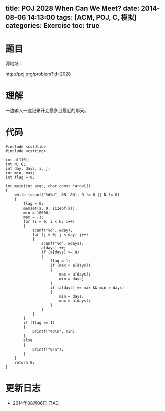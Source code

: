 ﻿title: POJ 2028 When Can We Meet?
date: 2014-08-06 14:13:00
tags: [ACM, POJ, C, 模拟]
categories: Exercise
toc: true
---
# 题目
源地址：

http://poj.org/problem?id=2028

# 理解
一边输入一边记录开会最多且最近的那天。

<!-- more -->

# 代码
```#include <cstdio>
#include <cstdlib>
#include <cstring>

int a[110];
int N, Q;
int day, days, i, j;
int min, max;
int flag = 0;

int main(int argc, char const *argv[])
{
    while (scanf("%d%d", &N, &Q), Q != 0 || N != 0)
    {
        flag = 0;
        memset(a, 0, sizeof(a));
        min = 10000;
        max = -1;
        for (i = 0; i < N; i++)
        {
            scanf("%d", &day);
            for (j = 0; j < day; j++)
            {
                scanf("%d", &days);
                a[days] ++;
                if (a[days] >= Q)
                {
                    flag = 1;
                    if (max < a[days])
                    {
                        max = a[days];
                        min = days;
                    }
                    if (a[days] == max && min > days)
                    {
                        min = days;
                        max = a[days];
                    }
                }
            }
        }
        if (flag == 1)
        {
            printf("%d\n", min);
        }
        else
        {
            printf("0\n");
        }
    }
    return 0;
}
```	
# 更新日志
- 2014年08月06日 已AC。